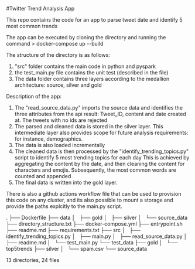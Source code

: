 #Twitter Trend Analysis App

This repo contains the code for an app to parse tweet date and identify 5 most common trends

The app can be executed by cloning the directory and running the command > docker-compose up --build

The structure of the directory is as follows:
1) "src" folder contains the main code in python and pyspark
2) the test_main.py file contains the unit test (described in the file)
3) The data folder contains three layers according to the medallion architecture: source, silver and gold

Description of the app:

1) The "read_source_data.py" imports the source data and identifies the three attributes from the api result: Tweet_ID, content and date created at. 
    The tweets with no ids are rejected
2) The parsed and cleaned data is stored in the silver layer. This intermediate layer also provides scope for future analysis requirements: for instance, demographics. 
3) The data is also loaded incrementally
4) The cleaned data is then processed by the "identify_trending_topics.py" script to identify 5 most trending topics for each day
    This is achieved by aggregating the content by the date, and then cleaning the content for characters and emojis. 
    Subsequently, the most common words are counted and appended
5) The final data is written into the gold layer. 

There is also a github actions workflow file that can be used to provision this code on any cluster, and its also possible to mount a storage and provide the paths explcitly to the main.py script. 

.
├── Dockerfile
├── data
│   ├── gold
│   ├── silver
│   └── source_data
├── directory_structure.txt
├── docker-compose.yml
├── entrypoint.sh
├── readme.md
├── requirements.txt
├── src
│   ├── identify_trending_topics.py
│   ├── main.py
│   ├── read_source_data.py
│   ├── readme.md
│   └── test_main.py
└── test_data
    ├── gold
    │   └── top5trends
    ├── silver
    │   └── spam.csv
    └── source_data

13 directories, 24 files
